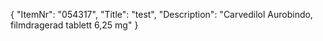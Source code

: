 {
  "ItemNr": "054317",
  "Title": "test",
  "Description": "Carvedilol Aurobindo, filmdragerad tablett 6,25 mg"
}